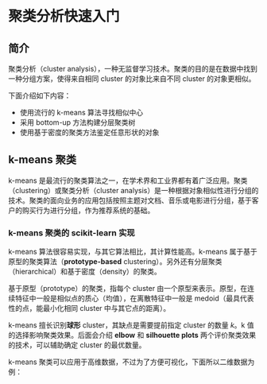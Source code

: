 # 聚类分析快速入门

## 简介

聚类分析（cluster analysis），一种无监督学习技术。聚类的目的是在数据中找到一种分组方案，使得来自相同 cluster 的对象比来自不同 cluster 的对象更相似。

下面介绍如下内容：

- 使用流行的 k-means 算法寻找相似中心
- 采用 bottom-up 方法构建分层聚类树
- 使用基于密度的聚类方法鉴定任意形状的对象

## k-means 聚类

k-means 是最流行的聚类算法之一，在学术界和工业界都有着广泛应用。聚类（clustering）或聚类分析（cluster analysis）是一种根据对象相似性进行分组的技术。聚类的面向业务的应用包括按照主题对文档、音乐或电影进行分组，基于客户的购买行为进行分组，作为推荐系统的基础。

### k-means 聚类的 scikit-learn 实现

k-means 算法很容易实现，与其它算法相比，其计算性能高。k-means 属于基于原型的聚类算法（**prototype-based** clustering）。另外还有分层聚类（hierarchical）和基于密度（density）的聚类。

基于原型（prototype）的聚类，指每个 cluster 由一个原型来表示。原型，在连续特征中一般是相似点的质心（均值），在离散特征中一般是 medoid（最具代表性的点，能最小化相同 cluster 中与其它点的距离）。

k-means 擅长识别**球形** cluster，其缺点是需要提前指定 cluster 的数量 $k$。k 值的选择影响聚类效果。后面会介绍 **elbow** 和 **silhouette plots** 两个评价聚类效果的技术，可以辅助确定 cluster 的最优数量。

k-means 聚类可以应用于高维数据，不过为了方便可视化，下面所以二维数据为例：

```python

```


